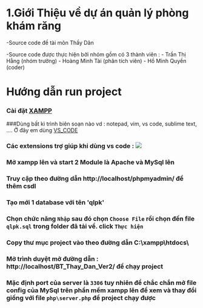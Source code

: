 # 1.Giới Thiệu về dự án quản lý phòng khám răng 

-Source code đề tài môn Thầy Dân 

-Source code được thực hiện bởi nhóm gồm có 3 thành viên :
    - Trần Thị Hằng (nhóm trưởng)
    - Hoàng Minh Tài (phân tích viên)
    - Hồ Minh Quyền (coder)

# Hướng dẫn run project
### Cài đặt [XAMPP](https://www.apachefriends.org/xampp-files/7.4.28/xampp-windows-x64-7.4.28-0-VC15-installer.exe)
###Dùng bất kì trình biên soạn nào vd : notepad, vim, vs code, sublime text, .... Ở đây em dùng [VS_CODE](https://code.visualstudio.com/download#)
### Các extensions trợ giúp khi dùng vs code : <img src="https://imgur.com/a/Z4Wkv5m">
### Mở xampp lên và start 2 Module là Apache và MySql lên
### Truy cập theo đường dẫn http://localhost/phpmyadmin/ để thêm csdl
### Tạo mới 1 database với tên 'qlpk'
### Chọn chức năng `Nhập` sau đó chọn `Choose File` rồi chọn đến file `qlpk.sql` trong folder đã tải về. click `Thực hiện`
### Copy thư mục project vào theo đường dẫn C:\xampp\htdocs\ 
### Mở trình duyệt mở đường dẫn : http://localhost/BT_Thay_Dan_Ver2/ để chạy project
### Mặc định port của server là `3306` tuy nhiên để chắc chắn mở file config của MySql trên phần mềm xampp lên để xem và thay đổi giống với file `php\server.php` để project chạy được
